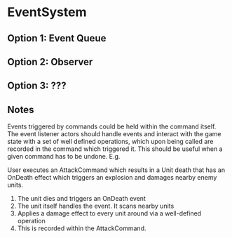 # EventSystem

## Option 1: Event Queue

## Option 2: Observer

## Option 3: ???

## Notes

Events triggered by commands could be held within the command itself. The event listener actors should handle events and interact with the game state with a set of well defined operations, which upon being called are recorded in the command which triggered it. This should be useful when a given command has to be undone. E.g. 

User executes an AttackCommand which results in a Unit death that has an OnDeath effect which triggers an explosion and damages nearby enemy units.

1. The unit dies and triggers an OnDeath event
2. The unit itself handles the event. It scans nearby units
3. Applies a damage effect to every unit around via a well-defined operation
4. This is recorded within the AttackCommand.
